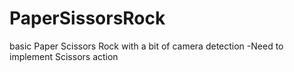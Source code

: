 # PaperSissorsRock
basic Paper Scissors Rock with a bit of camera detection
-Need to implement Scissors action
